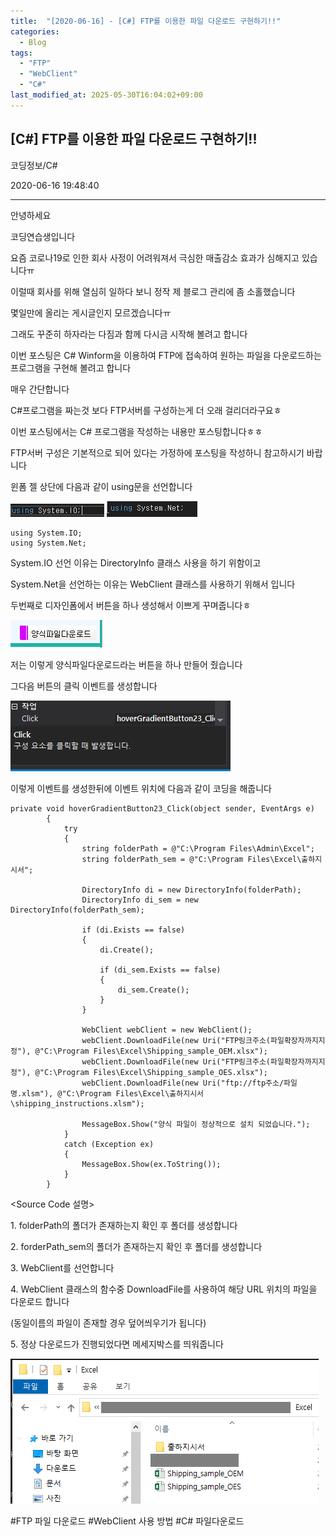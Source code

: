 ```yaml
---
title:  "[2020-06-16] - [C#] FTP를 이용한 파일 다운로드 구현하기!!"
categories:
  - Blog
tags:
  - "FTP"
  - "WebClient"
  - "C#"
last_modified_at: 2025-05-30T16:04:02+09:00
---
```


## [C#] FTP를 이용한 파일 다운로드 구현하기!!

코딩정보/C#

2020-06-16 19:48:40

* * *

안녕하세요

코딩연습생입니다

요즘 코로나19로 인한 회사 사정이 어려워져서 극심한 매출감소 효과가 심해지고 있습니다ㅠ

이럴때 회사를 위해 열심히 일하다 보니 정작 제 블로그 관리에 좀 소홀했습니다

몇일만에 올리는 게시글인지 모르겠습니다ㅠ

그래도 꾸준히 하자라는 다짐과 함께 다시금 시작해 볼려고 합니다

이번 포스팅은 C# Winform을 이용하여 FTP에 접속하여 원하는 파일을 다운로드하는 프로그램을 구현해 볼려고 합니다

매우 간단합니다

C#프로그램을 짜는것 보다 FTP서버를 구성하는게 더 오래 걸리더라구요ㅎ

이번 포스팅에서는 C# 프로그램을 작성하는 내용만 포스팅합니다ㅎㅎ

FTP서버 구성은 기본적으로 되어 있다는 가정하에 포스팅을 작성하니 참고하시기 바랍니다

윈폼 젤 상단에 다음과 같이 using문을 선언합니다

![](/assets/images/c_ftp를_이용한_파일_다운로드_구현하기/img.png)
![](/assets/images/c_ftp를_이용한_파일_다운로드_구현하기/img_1.png)

    
    
    using System.IO;
    using System.Net;

System.IO 선언 이유는 DirectoryInfo 클래스 사용을 하기 위함이고

System.Net을 선언하는 이유는 WebClient 클래스를 사용하기 위해서 입니다

두번째로 디자인폼에서 버튼을 하나 생성해서 이쁘게 꾸며줍니다ㅎ

![](/assets/images/c_ftp를_이용한_파일_다운로드_구현하기/img_2.png)

저는 이렇게 양식파일다운로드라는 버튼을 하나 만들어 줬습니다

그다음 버튼의 클릭 이벤트를 생성합니다

![](/assets/images/c_ftp를_이용한_파일_다운로드_구현하기/img_3.png)

이렇게 이벤트를 생성한뒤에 이벤트 위치에 다음과 같이 코딩을 해줍니다

    
    
    private void hoverGradientButton23_Click(object sender, EventArgs e)
            {
                try
                {
                    string folderPath = @"C:\Program Files\Admin\Excel";
                    string folderPath_sem = @"C:\Program Files\Excel\출하지시서";
    
                    DirectoryInfo di = new DirectoryInfo(folderPath);
                    DirectoryInfo di_sem = new DirectoryInfo(folderPath_sem);
    
                    if (di.Exists == false)
                    {
                        di.Create();
    
                        if (di_sem.Exists == false)
                        {
                            di_sem.Create();
                        }
                    }
    
                    WebClient webClient = new WebClient();
                    webClient.DownloadFile(new Uri("FTP링크주소(파일확장자까지지정"), @"C:\Program Files\Excel\Shipping_sample_OEM.xlsx");
                    webClient.DownloadFile(new Uri("FTP링크주소(파일확장자까지지정"), @"C:\Program Files\Excel\Shipping_sample_OES.xlsx");
                    webClient.DownloadFile(new Uri("ftp://ftp주소/파일명.xlsm"), @"C:\Program Files\Excel\출하지시서\shipping_instructions.xlsm");
    
                    MessageBox.Show("양식 파일이 정상적으로 설치 되었습니다.");
                }
                catch (Exception ex)
                {
                    MessageBox.Show(ex.ToString());
                }
            }

<Source Code 설명>

1\. folderPath의 폴더가 존재하는지 확인 후 폴더를 생성합니다

2\. forderPath_sem의 폴더가 존재하는지 확인 후 폴더를 생성합니다

3\. WebClient를 선언합니다

4\. WebClient 클래스의 함수중 DownloadFile를 사용하여 해당 URL 위치의 파일을 다운로드 합니다

(동일이름의 파일이 존재할 경우 덮어씌우기가 됩니다)

5\. 정상 다운로드가 진행되었다면 메세지박스를 띄워줍니다

![](/assets/images/c_ftp를_이용한_파일_다운로드_구현하기/img_4.png)

  

#FTP 파일 다운로드 #WebClient 사용 방법 #C# 파일다운로드

